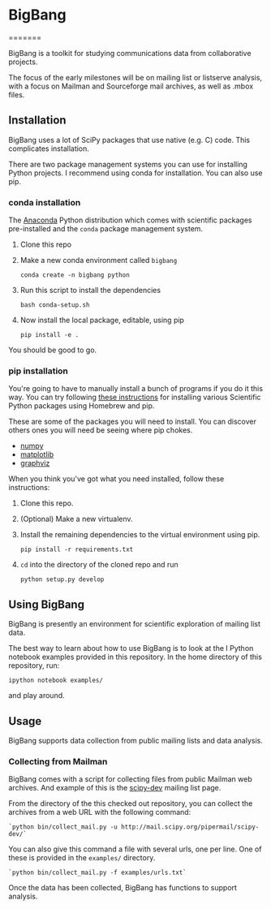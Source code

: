 # BigBang
=======

BigBang is a toolkit for studying communications data from collaborative projects.

The focus of the early milestones will be on mailing list or listserve analysis,
  with a focus on Mailman and Sourceforge mail archives, as well as .mbox files.

## Installation

BigBang uses a lot of SciPy packages that use native (e.g. C) code.
This complicates installation.

There are two package management systems you can use for installing Python projects.
I recommend using conda for installation. You can also use pip.

### conda installation

The [Anaconda](https://store.continuum.io/cshop/anaconda/) Python distribution which comes with scientific packages pre-installed and the ``conda`` package management system.

1. Clone this repo

2. Make a new conda environment called ``bigbang``

    ``conda create -n bigbang python``

3. Run this script to install the dependencies

    ``bash conda-setup.sh``

4. Now install the local package, editable, using pip

   ``pip install -e .``

You should be good to go.

### pip installation

You're going to have to manually install a bunch of programs if you do it this way. 
You can try following [these instructions](http://www.lowindata.com/2013/installing-scientific-python-on-mac-os-x/) for installing various Scientific Python packages using Homebrew and pip.

These are some of the packages you will need to install. You can discover others ones you will need be seeing where pip chokes.

* [numpy](http://docs.scipy.org/doc/numpy/user/install.html)
* [matplotlib](http://matplotlib.org/users/installing.html)
* [graphviz](http://www.graphviz.org/)

When you think you've got what you need installed, follow these instructions:

1. Clone this repo.

2. (Optional) Make a new virtualenv.

3. Install the remaining dependencies to the virtual environment using pip.

    ``pip install -r requirements.txt``

4. `cd` into the directory of the cloned repo and run

    `python setup.py develop `
 
## Using BigBang

BigBang is presently an environment for scientific exploration of mailing list data.

The best way to learn about how to use BigBang is to look at the I Python notebook examples provided in this repository.
In the home directory of this repository, run:

    ipython notebook examples/

and play around.

## Usage

BigBang supports data collection from public mailing lists and data analysis.

### Collecting from Mailman

BigBang comes with a script for collecting files from public Mailman web archives. And example of this is the [scipy-dev](http://mail.scipy.org/pipermail/scipy-dev/) mailing list page.

From the directory of the this checked out repository, you can collect the archives from a web URL with the following command:

    `python bin/collect_mail.py -u http://mail.scipy.org/pipermail/scipy-dev/`

You can also give this command a file with several urls, one per line. One of these is provided in the `examples/` directory.

    `python bin/collect_mail.py -f examples/urls.txt`

Once the data has been collected, BigBang has functions to support analysis.